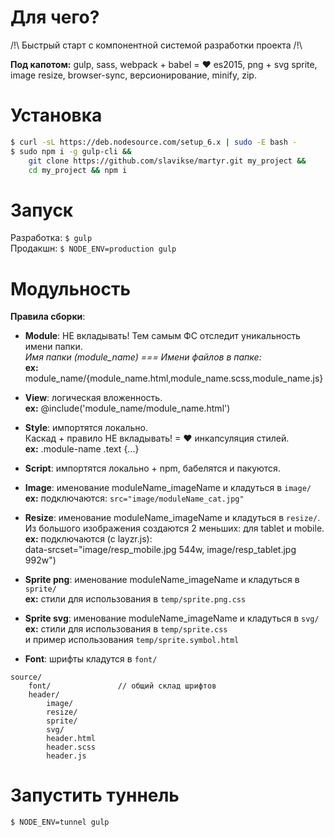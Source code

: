 # Для чего?
/!\ Быстрый старт с компонентной системой разработки проекта /!\   

**Под капотом:**
gulp, sass, webpack + babel = ❤ es2015, png + svg sprite, image resize, browser-sync, версионирование, minify, zip.

# Установка
```sh
$ curl -sL https://deb.nodesource.com/setup_6.x | sudo -E bash -
$ sudo npm i -g gulp-cli &&
    git clone https://github.com/slavikse/martyr.git my_project &&
    cd my_project && npm i
```
# Запуск
Разработка: ```$ gulp```   
Продакшн: ```$ NODE_ENV=production gulp```

# Модульность
**Правила сборки**:   
* **Module**: НЕ вкладывать! Тем самым ФС отследит уникальность имени папки.   
  *Имя папки (module_name) === Имени файлов в папке:*   
  **ex:** module_name/{module_name.html,module_name.scss,module_name.js}

* **View**: логическая вложенность.   
  **ex:** @include('module_name/module_name.html')   

* **Style**: импортятся локально.   
    Каскад + правило НЕ вкладывать! = ❤ инкапсуляция стилей.   
  **ex:** .module-name .text {...}

* **Script**: импортятся локально + npm, бабелятся и пакуются.

* **Image**: именование moduleName_imageName и кладуться в ```image/```  
  **ex:** подключаются: ``` src="image/moduleName_cat.jpg" ```
  
* **Resize**: именование moduleName_imageName и кладуться в ```resize/```.   
  Из большого изображения создаются 2 меньших: для tablet и mobile.    
  **ex:** подключаются (с layzr.js):  
    data-srcset="image/resp_mobile.jpg 544w, image/resp_tablet.jpg 992w")   

* **Sprite png**: именование moduleName_imageName и кладуться в ```sprite/```   
  **ex:** стили для использования в ```temp/sprite.png.css```

* **Sprite svg**: именование moduleName_imageName и кладуться в ```svg/```   
  **ex:** стили для использования в ```temp/sprite.css```   
    и пример использования ```temp/sprite.symbol.html```
    
* **Font**: шрифты кладутся в ```font/```   

```
source/
    font/               // общий склад шрифтов
    header/
        image/
        resize/
        sprite/
        svg/
        header.html
        header.scss
        header.js
```
# Запустить туннель
```sh
$ NODE_ENV=tunnel gulp
```
